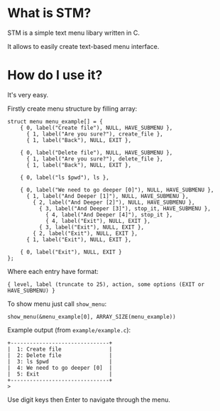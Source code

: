 # What is STM?
STM is a simple text menu libary written in C.

It allows to easily create text-based menu interface.

# How do I use it?

It's very easy.

Firstly create menu structure by filling array:

	struct menu menu_example[] = {
		{ 0, label("Create file"), NULL, HAVE_SUBMENU },
		  { 1, label("Are you sure?"), create_file },
		  { 1, label("Back"), NULL, EXIT },

		{ 0, label("Delete file"), NULL, HAVE_SUBMENU },
		  { 1, label("Are you sure?"), delete_file },
		  { 1, label("Back"), NULL, EXIT },
		
		{ 0, label("ls $pwd"), ls },
		
		{ 0, label("We need to go deeper [0]"), NULL, HAVE_SUBMENU },
		  { 1, label("And Deeper [1]"), NULL, HAVE_SUBMENU },
		    { 2, label("And Deeper [2]"), NULL, HAVE_SUBMENU },
		      { 3, label("And Deeper [3]"), stop_it, HAVE_SUBMENU },
		        { 4, label("And Deeper [4]"), stop_it },
		        { 4, label("Exit"), NULL, EXIT },
		      { 3, label("Exit"), NULL, EXIT },
		    { 2, label("Exit"), NULL, EXIT },
		  { 1, label("Exit"), NULL, EXIT },

		{ 0, label("Exit"), NULL, EXIT }
	};
	
  Where each entry have format:
  
  	{ level, label (truncate to 25), action, some options (EXIT or HAVE_SUBMENU) }
	
  To show menu just call `show_menu`:
    
    show_menu(&menu_example[0], ARRAY_SIZE(menu_example))
    
  Example output (from `example/example.c`):
  
    +-------------------------------+
    |  1: Create file               |
    |  2: Delete file               |
    |  3: ls $pwd                   |
    |  4: We need to go deeper [0]  |
    |  5: Exit                      |
    +-------------------------------+
    > 

  Use digit keys then Enter to navigate through the menu.
    
